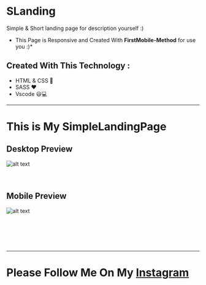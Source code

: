 # SLanding
Simple &amp; Short landing page for description yourself :)
* This Page is Responsive and Created With **FirstMobile-Method** for use you :)*
## Created With This Technology  : 
- HTML & CSS 🤔
- SASS ❤
- Vscode 😃💻
---
# This is My SimpleLandingPage

## Desktop Preview
![alt text](https://github.com/Artindev/SLanding/blob/master/image/screenLand.PNG "Desktop Preview")
<br><br><br>
## Mobile Preview
![alt text](https://github.com/Artindev/SLanding/blob/master/image/screenMobile.PNG "Mobile Preview")

<br><br><br><br>
***
# Please Follow Me On My [Instagram](https://instagram.com/artin.dev)
